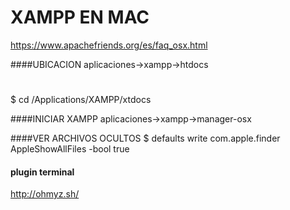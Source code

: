 # XAMPP EN MAC

https://www.apachefriends.org/es/faq_osx.html

####UBICACION
aplicaciones->xampp->htdocs
#
$ cd /Applications/XAMPP/xtdocs

####INICIAR XAMPP
aplicaciones->xampp->manager-osx

####VER ARCHIVOS OCULTOS
$ defaults write com.apple.finder AppleShowAllFiles -bool true

#### plugin terminal
http://ohmyz.sh/
